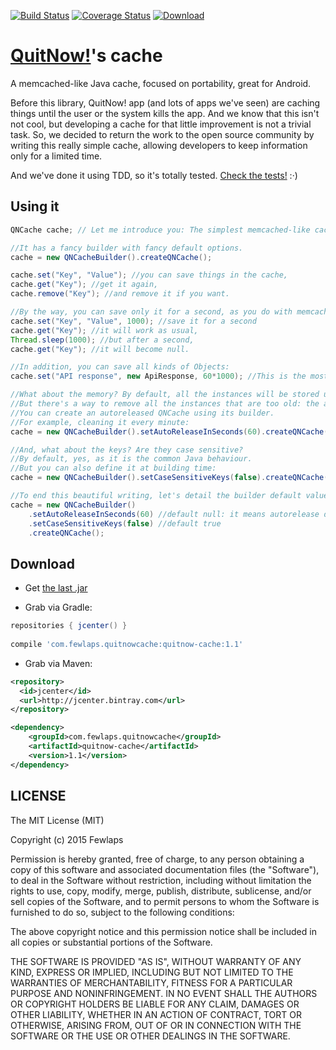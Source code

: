 [![Build Status](https://travis-ci.org/Fewlaps/quitnow-cache.svg?branch=master)](https://travis-ci.org/Fewlaps/quitnow-cache)
[![Coverage Status](https://coveralls.io/repos/Fewlaps/quitnow-cache/badge.svg?branch=master&service=github)](https://coveralls.io/github/Fewlaps/quitnow-cache?branch=master)
[![Download](https://api.bintray.com/packages/fewlaps/maven/quitnow-cache/images/download.svg) ](https://bintray.com/fewlaps/maven/quitnow-cache/_latestVersion)

# [QuitNow!](http://quitnowapp.com)'s cache
A memcached-like Java cache, focused on portability, great for Android.

Before this library, QuitNow! app (and lots of apps we've seen) are caching things until the user or the system kills the app. And we know that this isn't not cool, but developing a cache for that little improvement is not a trivial task. So, we decided to return the work to the open source community by writing this really simple cache, allowing developers to keep information only for a limited time.

And we've done it using TDD, so it's totally tested. [Check the tests!](https://github.com/Fewlaps/quitnow-cache/tree/master/src/test/java/com/fewlaps/quitnowcache) :·)

Using it
--------

```java
QNCache cache; // Let me introduce you: The simplest memcached-like cache!

//It has a fancy builder with fancy default options.
cache = new QNCacheBuilder().createQNCache();

cache.set("Key", "Value"); //you can save things in the cache,
cache.get("Key"); //get it again,
cache.remove("Key"); //and remove it if you want.

//By the way, you can save only it for a second, as you do with memcached.
cache.set("Key", "Value", 1000); //save it for a second
cache.get("Key"); //it will work as usual,
Thread.sleep(1000); //but after a second,
cache.get("Key"); //it will become null.

//In addition, you can save all kinds of Objects:
cache.set("API response", new ApiResponse, 60*1000); //This is the most interesting use of the library! :·)

//What about the memory? By default, all the instances will be stored unless you remove it.
//But there's a way to remove all the instances that are too old: the autorelease parameter.
//You can create an autoreleased QNCache using its builder.
//For example, cleaning it every minute:
cache = new QNCacheBuilder().setAutoReleaseInSeconds(60).createQNCache();

//And, what about the keys? Are they case sensitive?
//By default, yes, as it is the common Java behaviour.
//But you can also define it at building time:
cache = new QNCacheBuilder().setCaseSensitiveKeys(false).createQNCache();

//To end this beautiful writing, let's detail the builder default values:
cache = new QNCacheBuilder()
    .setAutoReleaseInSeconds(60) //default null: it means autorelease disabled
    .setCaseSensitiveKeys(false) //default true
    .createQNCache();
```


Download
--------

* Get <a href="https://github.com/Fewlaps/quitnow-cache/releases/download/v1.1/quitnow-cache-1.1.jar">the last .jar</a> 

* Grab via Gradle:
```groovy
repositories { jcenter() }
    
compile 'com.fewlaps.quitnowcache:quitnow-cache:1.1'
```
* Grab via Maven:
```xml
<repository>
  <id>jcenter</id>
  <url>http://jcenter.bintray.com</url>
</repository>

<dependency>
    <groupId>com.fewlaps.quitnowcache</groupId>
    <artifactId>quitnow-cache</artifactId>
    <version>1.1</version>
</dependency>
```


## LICENSE ##

The MIT License (MIT)

Copyright (c) 2015 Fewlaps

Permission is hereby granted, free of charge, to any person obtaining a copy
of this software and associated documentation files (the "Software"), to deal
in the Software without restriction, including without limitation the rights
to use, copy, modify, merge, publish, distribute, sublicense, and/or sell
copies of the Software, and to permit persons to whom the Software is
furnished to do so, subject to the following conditions:

The above copyright notice and this permission notice shall be included in all
copies or substantial portions of the Software.

THE SOFTWARE IS PROVIDED "AS IS", WITHOUT WARRANTY OF ANY KIND, EXPRESS OR
IMPLIED, INCLUDING BUT NOT LIMITED TO THE WARRANTIES OF MERCHANTABILITY,
FITNESS FOR A PARTICULAR PURPOSE AND NONINFRINGEMENT. IN NO EVENT SHALL THE
AUTHORS OR COPYRIGHT HOLDERS BE LIABLE FOR ANY CLAIM, DAMAGES OR OTHER
LIABILITY, WHETHER IN AN ACTION OF CONTRACT, TORT OR OTHERWISE, ARISING FROM,
OUT OF OR IN CONNECTION WITH THE SOFTWARE OR THE USE OR OTHER DEALINGS IN THE
SOFTWARE.
